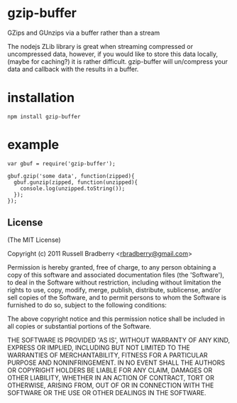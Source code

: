 
# gzip-buffer

  GZips and GUnzips via a buffer rather than a stream
  
  The nodejs ZLib library is great when streaming compressed or uncompressed data,
  however, if you would like to store this data locally, (maybe for caching?)
  it is rather difficult. gzip-buffer will un/compress your data and callback
  with the results in a buffer.

# installation

    npm install gzip-buffer

# example

    var gbuf = require('gzip-buffer');
    
    gbuf.gzip('some data', function(zipped){
      gbuf.gunzip(zipped, function(unzipped){
        console.log(unzipped.toString());
      });
    });    

## License 

(The MIT License)

Copyright (c) 2011 Russell Bradberry &lt;rbradberry@gmail.com&gt;

Permission is hereby granted, free of charge, to any person obtaining
a copy of this software and associated documentation files (the
'Software'), to deal in the Software without restriction, including
without limitation the rights to use, copy, modify, merge, publish,
distribute, sublicense, and/or sell copies of the Software, and to
permit persons to whom the Software is furnished to do so, subject to
the following conditions:

The above copyright notice and this permission notice shall be
included in all copies or substantial portions of the Software.

THE SOFTWARE IS PROVIDED 'AS IS', WITHOUT WARRANTY OF ANY KIND,
EXPRESS OR IMPLIED, INCLUDING BUT NOT LIMITED TO THE WARRANTIES OF
MERCHANTABILITY, FITNESS FOR A PARTICULAR PURPOSE AND NONINFRINGEMENT.
IN NO EVENT SHALL THE AUTHORS OR COPYRIGHT HOLDERS BE LIABLE FOR ANY
CLAIM, DAMAGES OR OTHER LIABILITY, WHETHER IN AN ACTION OF CONTRACT,
TORT OR OTHERWISE, ARISING FROM, OUT OF OR IN CONNECTION WITH THE
SOFTWARE OR THE USE OR OTHER DEALINGS IN THE SOFTWARE.